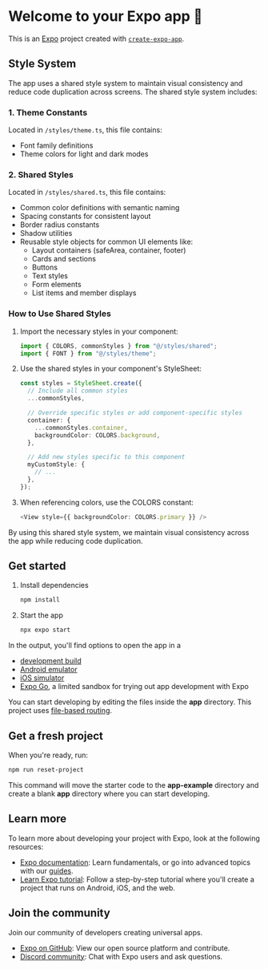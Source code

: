 # Welcome to your Expo app 👋

This is an [Expo](https://expo.dev) project created with [`create-expo-app`](https://www.npmjs.com/package/create-expo-app).

## Style System

The app uses a shared style system to maintain visual consistency and reduce code duplication across screens. The shared style system includes:

### 1. Theme Constants

Located in `/styles/theme.ts`, this file contains:

- Font family definitions
- Theme colors for light and dark modes

### 2. Shared Styles

Located in `/styles/shared.ts`, this file contains:

- Common color definitions with semantic naming
- Spacing constants for consistent layout
- Border radius constants
- Shadow utilities
- Reusable style objects for common UI elements like:
  - Layout containers (safeArea, container, footer)
  - Cards and sections
  - Buttons
  - Text styles
  - Form elements
  - List items and member displays

### How to Use Shared Styles

1. Import the necessary styles in your component:

   ```typescript
   import { COLORS, commonStyles } from "@/styles/shared";
   import { FONT } from "@/styles/theme";
   ```

2. Use the shared styles in your component's StyleSheet:

   ```typescript
   const styles = StyleSheet.create({
     // Include all common styles
     ...commonStyles,

     // Override specific styles or add component-specific styles
     container: {
       ...commonStyles.container,
       backgroundColor: COLORS.background,
     },

     // Add new styles specific to this component
     myCustomStyle: {
       // ...
     },
   });
   ```

3. When referencing colors, use the COLORS constant:
   ```typescript
   <View style={{ backgroundColor: COLORS.primary }} />
   ```

By using this shared style system, we maintain visual consistency across the app while reducing code duplication.

## Get started

1. Install dependencies

   ```bash
   npm install
   ```

2. Start the app

   ```bash
   npx expo start
   ```

In the output, you'll find options to open the app in a

- [development build](https://docs.expo.dev/develop/development-builds/introduction/)
- [Android emulator](https://docs.expo.dev/workflow/android-studio-emulator/)
- [iOS simulator](https://docs.expo.dev/workflow/ios-simulator/)
- [Expo Go](https://expo.dev/go), a limited sandbox for trying out app development with Expo

You can start developing by editing the files inside the **app** directory. This project uses [file-based routing](https://docs.expo.dev/router/introduction).

## Get a fresh project

When you're ready, run:

```bash
npm run reset-project
```

This command will move the starter code to the **app-example** directory and create a blank **app** directory where you can start developing.

## Learn more

To learn more about developing your project with Expo, look at the following resources:

- [Expo documentation](https://docs.expo.dev/): Learn fundamentals, or go into advanced topics with our [guides](https://docs.expo.dev/guides).
- [Learn Expo tutorial](https://docs.expo.dev/tutorial/introduction/): Follow a step-by-step tutorial where you'll create a project that runs on Android, iOS, and the web.

## Join the community

Join our community of developers creating universal apps.

- [Expo on GitHub](https://github.com/expo/expo): View our open source platform and contribute.
- [Discord community](https://chat.expo.dev): Chat with Expo users and ask questions.
